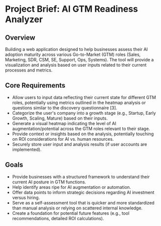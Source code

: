 # Project Brief: AI GTM Readiness Analyzer

## Overview
Building a web application designed to help businesses assess their AI adoption maturity across various Go-to-Market (GTM) roles (Sales, Marketing, SDR, CSM, SE, Support, Ops, Systems). The tool will provide a visualization and analysis based on user inputs related to their current processes and metrics.

## Core Requirements
-   Allow users to input data reflecting their current state for different GTM roles, potentially using metrics outlined in the heatmap analysis or questions similar to the discovery questionnaire [3].
-   Categorize the user's company into a growth stage (e.g., Startup, Early Growth, Scaling, Mature) based on their inputs.
-   Generate a visual heatmap indicating the level of AI augmentation/potential across the GTM roles relevant to their stage.
-   Provide context or insights based on the analysis, potentially touching on ROI considerations for AI vs. human resources.
-   Securely store user input and analysis results (if user accounts are implemented).

## Goals
-   Provide businesses with a structured framework to understand their current AI posture in GTM functions.
-   Help identify areas ripe for AI augmentation or automation.
-   Offer data points to inform strategic decisions regarding AI investment versus hiring.
-   Serve as a self-assessment tool that is quicker and more standardized than manual analysis or relying on scattered internal knowledge.
-   Create a foundation for potential future features (e.g., tool recommendations, detailed ROI calculations).